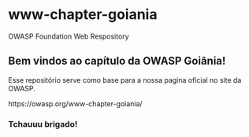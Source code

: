 # www-chapter-goiania
OWASP Foundation Web Respository

## Bem vindos ao capítulo da OWASP Goiânia!
Esse repositório serve como base para a nossa pagina oficial no site da OWASP.
<p>https://owasp.org/www-chapter-goiania/</p>

### Tchauuu brigado!
